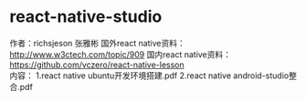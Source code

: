# react-native-studio
作者：richsjeson  张雅彬
国外react native资料：http://www.w3ctech.com/topic/909
国内react native资料：https://github.com/vczero/react-native-lesson 
</br>
内容：
1.react native ubuntu开发环境搭建.pdf
2.react native android-studio整合.pdf

